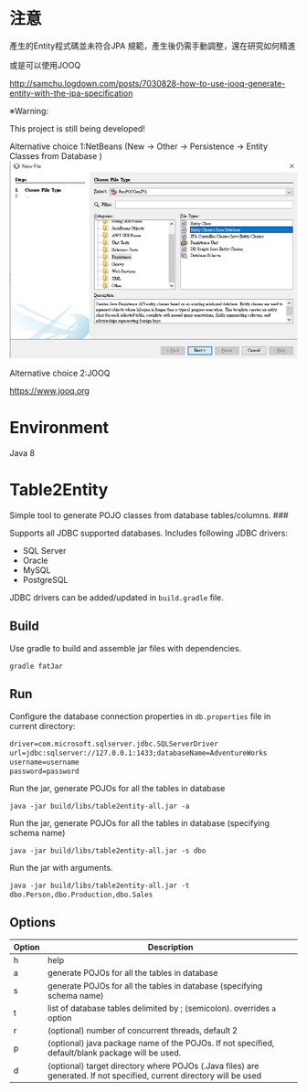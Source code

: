 # 注意
產生的Entity程式碼並未符合JPA 規範，產生後仍需手動調整，還在研究如何精進

或是可以使用JOOQ

http://samchu.logdown.com/posts/7030828-how-to-use-jooq-generate-entity-with-the-jpa-specification

※Warning:

This project is still being developed!

Alternative choice 1:NetBeans (New -> Other -> Persistence -> Entity Classes from Database )
![image description](pic\NetBeansReverseJPAEntity.png)

Alternative choice 2:JOOQ

https://www.jooq.org

# Environment

Java 8

# Table2Entity

Simple tool to generate POJO classes from database tables/columns. ###

Supports all JDBC supported databases. Includes following JDBC drivers: 
- SQL Server
- Oracle 
- MySQL 
- PostgreSQL 

JDBC drivers can be added/updated in `build.gradle` file. 

## Build

Use gradle to build and assemble jar files with dependencies. 
```
gradle fatJar
```

## Run

Configure the database connection properties in `db.properties` file in current directory: 

```
driver=com.microsoft.sqlserver.jdbc.SQLServerDriver
url=jdbc:sqlserver://127.0.0.1:1433;databaseName=AdventureWorks
username=username
password=password
```

Run the jar, generate POJOs for all the tables in database 
```
java -jar build/libs/table2entity-all.jar -a
```

Run the jar, generate POJOs for all the tables in database (specifying schema name) 
```
java -jar build/libs/table2entity-all.jar -s dbo
```

Run the jar with arguments. 
```
java -jar build/libs/table2entity-all.jar -t dbo.Person,dbo.Production,dbo.Sales
```

## Options 

Option | Description
-------|------------
h | help 
a | generate POJOs for all the tables in database  
s | generate POJOs for all the tables in database (specifying schema name)
t | list of database tables delimited by ; (semicolon). overrides `a` option 
r | (optional) number of concurrent threads, default 2
p | (optional) java package name of the POJOs. If not specified, default/blank package will be used. 
d | (optional) target directory where POJOs (.Java files) are generated. If not specified, current directory will be used 
